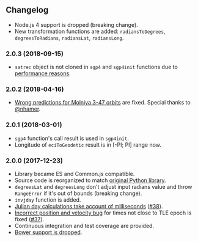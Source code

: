 ## Changelog

- Node.js 4 support is dropped (breaking change).
- New transformation functions are added: `radiansToDegrees`, `degreesToRadians`, `radiansLat`, `radiansLong`.

### 2.0.3 (2018-09-15)

- `satrec` object is not cloned in `sgp4` and `sgp4init` functions due to [performance reasons](https://github.com/shashwatak/satellite-js/issues/45).

### 2.0.2 (2018-04-16)

- [Wrong predictions for Molniya 3-47 orbits](https://github.com/shashwatak/satellite-js/issues/43) are fixed. Special
thanks to [@nhamer](https://github.com/nhamer).

### 2.0.1 (2018-03-01)

- `sgp4` function's call result is used in `sgp4init`.
- Longitude of `eciToGeodetic` result is in [-PI; PI] range now.

### 2.0.0 (2017-12-23)

- Library became ES and Common.js compatible.
- Source code is reorganized to match [original Python library](https://pypi.python.org/pypi/sgp4/).
- `degreesLat` and `degreesLong` don't adjust input radians value and throw `RangeError` if it's out of bounds
(breaking change).
- `invjday` function is added.
- [Julian day calculations take account of milliseconds](https://github.com/shashwatak/satellite-js/issues/31)
([#38](https://github.com/shashwatak/satellite-js/pull/38)).
- [Incorrect position and velocity bug](https://github.com/shashwatak/satellite-js/issues/26) for times not close to
TLE epoch is fixed ([#37](https://github.com/shashwatak/satellite-js/pull/37)).
- Continuous integration and test coverage are provided.
- [Bower support is dropped](https://github.com/shashwatak/satellite-js/issues/40).
